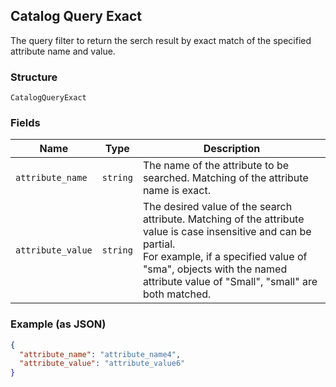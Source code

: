 ## Catalog Query Exact

The query filter to return the serch result by exact match of the specified attribute name and value.

### Structure

`CatalogQueryExact`

### Fields

| Name | Type | Description |
|  --- | --- | --- |
| `attribute_name` | `string` | The name of the attribute to be searched. Matching of the attribute name is exact. |
| `attribute_value` | `string` | The desired value of the search attribute. Matching of the attribute value is case insensitive and can be partial. <br>For example, if a specified value of "sma", objects with the named attribute value of "Small", "small" are both matched. |

### Example (as JSON)

```json
{
  "attribute_name": "attribute_name4",
  "attribute_value": "attribute_value6"
}
```

